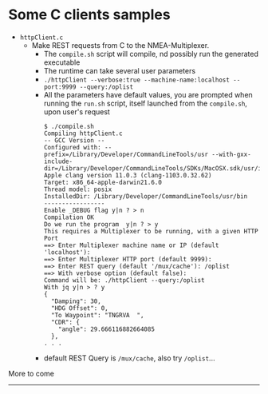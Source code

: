 # Some C clients samples

- `httpClient.c`
  - Make REST requests from C to the NMEA-Multiplexer.
    - The `compile.sh` script will compile, nd possibly run the generated executable
    - The runtime can take several user parameters
    - `./httpClient --verbose:true --machine-name:localhost --port:9999 --query:/oplist`
    - All the parameters have default values, you are prompted when running the `run.sh` script, itself launched from the `compile.sh`, upon user's request  
      ```text
      $ ./compile.sh 
      Compiling httpClient.c
      -- GCC Version --
      Configured with: --prefix=/Library/Developer/CommandLineTools/usr --with-gxx-include-dir=/Library/Developer/CommandLineTools/SDKs/MacOSX.sdk/usr/include/c++/4.2.1
      Apple clang version 11.0.3 (clang-1103.0.32.62)
      Target: x86_64-apple-darwin21.6.0
      Thread model: posix
      InstalledDir: /Library/Developer/CommandLineTools/usr/bin
      -----------------
      Enable _DEBUG flag y|n ? > n
      Compilation OK
      Do we run the program  y|n ? > y
      This requires a Multiplexer to be running, with a given HTTP Port
      ==> Enter Multiplexer machine name or IP (default 'localhost'):
      ==> Enter Multiplexer HTTP port (default 9999):
      ==> Enter REST query (default '/mux/cache'): /oplist
      ==> With verbose option (default false):
      Command will be: ./httpClient --query:/oplist
      With jq y|n > ? y
      {
        "Damping": 30,
        "HDG Offset": 0,
        "To Waypoint": "TNGRVA  ",
        "CDR": {
          "angle": 29.666116882664085
        },
      . . .
      ```
    - default REST Query is `/mux/cache`, also try `/oplist`...

More to come

--- 

